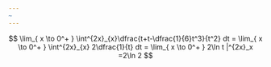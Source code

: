 ```yaml
---
~
---
```


$$
\lim_{ x \to 0^+ } \int^{2x}_{x}\dfrac{t+t-\dfrac{1}{6}t^3}{t^2} dt = \lim_{ x \to 0^+ } \int^{2x}_{x} 2\dfrac{1}{t} dt = \lim_{ x \to 0^+ } 2\ln t |^{2x}_x =2\ln 2  
$$